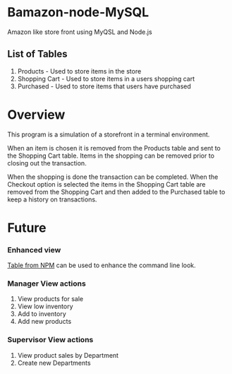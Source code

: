 # Bamazon-node-MySQL
Amazon like store front using MyQSL and Node.js

## List of Tables
1. Products - Used to store items in the store
1. Shopping Cart - Used to store items in a users shopping cart
1. Purchased - Used to store items that users have purchased

# Overview
This program is a simulation of a storefront in a terminal environment. 

When an item is chosen it is removed from the Products table and sent to the Shopping Cart table. Items in the shopping can be removed prior to closing out the transaction. 

When the shopping is done the transaction can be completed. When the Checkout option is selected the items in the Shopping Cart table are removed from the Shopping Cart and then added to the Purchased table to keep a history on transactions. 

# Future

### Enhanced view
[Table from NPM](https://www.npmjs.com/package/table#table-usage-predefined-border-templates) can be used to enhance the command line look. 

### Manager View actions

1. View products for sale
1. View low inventory
1. Add to inventory
1. Add new products

### Supervisor View actions 

1. View product sales by Department
1. Create new Departments